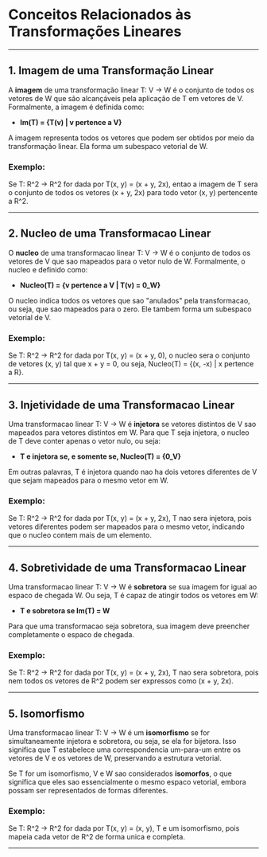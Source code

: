 # Conceitos Relacionados às Transformações Lineares

---
## 1. Imagem de uma Transformação Linear

A **imagem** de uma transformação linear T: V -> W é o conjunto de todos os vetores de W que são alcançáveis pela aplicação de T em vetores de V. Formalmente, a imagem é definida como:

- **Im(T) = {T(v) | v pertence a V}**

A imagem representa todos os vetores que podem ser obtidos por meio da transformação linear. Ela forma um subespaco vetorial de W.

### Exemplo:
Se T: R^2 -> R^2 for dada por T(x, y) = (x + y, 2x), entao a imagem de T sera o conjunto de todos os vetores (x + y, 2x) para todo vetor (x, y) pertencente a R^2.

---
## 2. Nucleo de uma Transformacao Linear

O **nucleo** de uma transformacao linear T: V -> W é o conjunto de todos os vetores de V que sao mapeados para o vetor nulo de W. Formalmente, o nucleo e definido como:

- **Nucleo(T) = {v pertence a V | T(v) = 0_W}**

O nucleo indica todos os vetores que sao "anulados" pela transformacao, ou seja, que sao mapeados para o zero. Ele tambem forma um subespaco vetorial de V.

### Exemplo:
Se T: R^2 -> R^2 for dada por T(x, y) = (x + y, 0), o nucleo sera o conjunto de vetores (x, y) tal que x + y = 0, ou seja, Nucleo(T) = {(x, -x) | x pertence a R}.

---
## 3. Injetividade de uma Transformacao Linear

Uma transformacao linear T: V -> W é **injetora** se vetores distintos de V sao mapeados para vetores distintos em W. Para que T seja injetora, o nucleo de T deve conter apenas o vetor nulo, ou seja:

- **T e injetora se, e somente se, Nucleo(T) = {0_V}**

Em outras palavras, T é injetora quando nao ha dois vetores diferentes de V que sejam mapeados para o mesmo vetor em W.

### Exemplo:
Se T: R^2 -> R^2 for dada por T(x, y) = (x + y, 2x), T nao sera injetora, pois vetores diferentes podem ser mapeados para o mesmo vetor, indicando que o nucleo contem mais de um elemento.

---
## 4. Sobretividade de uma Transformacao Linear

Uma transformacao linear T: V -> W é **sobretora** se sua imagem for igual ao espaco de chegada W. Ou seja, T é capaz de atingir todos os vetores em W:

- **T e sobretora se Im(T) = W**

Para que uma transformacao seja sobretora, sua imagem deve preencher completamente o espaco de chegada.

### Exemplo:
Se T: R^2 -> R^2 for dada por T(x, y) = (x + y, 2x), T nao sera sobretora, pois nem todos os vetores de R^2 podem ser expressos como (x + y, 2x).

---
## 5. Isomorfismo

Uma transformacao linear T: V -> W é um **isomorfismo** se for simultaneamente injetora e sobretora, ou seja, se ela for bijetora. Isso significa que T estabelece uma correspondencia um-para-um entre os vetores de V e os vetores de W, preservando a estrutura vetorial.

Se T for um isomorfismo, V e W sao considerados **isomorfos**, o que significa que eles sao essencialmente o mesmo espaco vetorial, embora possam ser representados de formas diferentes.

### Exemplo:
Se T: R^2 -> R^2 for dada por T(x, y) = (x, y), T e um isomorfismo, pois mapeia cada vetor de R^2 de forma unica e completa.

---
